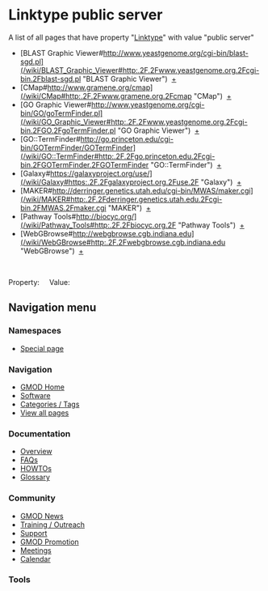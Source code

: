 



<span id="top"></span>




# <span dir="auto">Linktype public server</span>






A list of all pages that have property
"[Linktype](/wiki/Property%3ALinktype "Property%3ALinktype")" with value
"public server"  

- [BLAST Graphic
  Viewer#http://www.yeastgenome.org/cgi-bin/blast-sgd.pl](/wiki/BLAST_Graphic_Viewer#http:.2F.2Fwww.yeastgenome.org.2Fcgi-bin.2Fblast-sgd.pl "BLAST Graphic Viewer")  <span class="smwbrowse">[+](/wiki/Special%3ABrowse/BLAST-20Graphic-20Viewer-23http%3A-2F-2Fwww.yeastgenome.org-2Fcgi-2Dbin-2Fblast-2Dsgd.pl "Special%3ABrowse/BLAST-20Graphic-20Viewer-23http%3A-2F-2Fwww.yeastgenome.org-2Fcgi-2Dbin-2Fblast-2Dsgd.pl")</span>
- [CMap#http://www.gramene.org/cmap](/wiki/CMap#http:.2F.2Fwww.gramene.org.2Fcmap "CMap")  <span class="smwbrowse">[+](/wiki/Special%3ABrowse/CMap-23http%3A-2F-2Fwww.gramene.org-2Fcmap "Special%3ABrowse/CMap-23http%3A-2F-2Fwww.gramene.org-2Fcmap")</span>
- [GO Graphic
  Viewer#http://www.yeastgenome.org/cgi-bin/GO/goTermFinder.pl](/wiki/GO_Graphic_Viewer#http:.2F.2Fwww.yeastgenome.org.2Fcgi-bin.2FGO.2FgoTermFinder.pl "GO Graphic Viewer")  <span class="smwbrowse">[+](/wiki/Special%3ABrowse/GO-20Graphic-20Viewer-23http%3A-2F-2Fwww.yeastgenome.org-2Fcgi-2Dbin-2FGO-2FgoTermFinder.pl "Special%3ABrowse/GO-20Graphic-20Viewer-23http%3A-2F-2Fwww.yeastgenome.org-2Fcgi-2Dbin-2FGO-2FgoTermFinder.pl")</span>
- [GO::TermFinder#http://go.princeton.edu/cgi-bin/GOTermFinder/GOTermFinder](/wiki/GO::TermFinder#http:.2F.2Fgo.princeton.edu.2Fcgi-bin.2FGOTermFinder.2FGOTermFinder "GO::TermFinder")  <span class="smwbrowse">[+](/wiki/Special%3ABrowse/GO%3A%3ATermFinder-23http%3A-2F-2Fgo.princeton.edu-2Fcgi-2Dbin-2FGOTermFinder-2FGOTermFinder "Special%3ABrowse/GO%3A%3ATermFinder-23http%3A-2F-2Fgo.princeton.edu-2Fcgi-2Dbin-2FGOTermFinder-2FGOTermFinder")</span>
- [Galaxy#https://galaxyproject.org/use/](/wiki/Galaxy#https:.2F.2Fgalaxyproject.org.2Fuse.2F "Galaxy")  <span class="smwbrowse">[+](/wiki/Special%3ABrowse/Galaxy-23https%3A-2F-2Fgalaxyproject.org-2Fuse-2F "Special%3ABrowse/Galaxy-23https%3A-2F-2Fgalaxyproject.org-2Fuse-2F")</span>
- [MAKER#http://derringer.genetics.utah.edu/cgi-bin/MWAS/maker.cgi](/wiki/MAKER#http:.2F.2Fderringer.genetics.utah.edu.2Fcgi-bin.2FMWAS.2Fmaker.cgi "MAKER")  <span class="smwbrowse">[+](/wiki/Special%3ABrowse/MAKER-23http%3A-2F-2Fderringer.genetics.utah.edu-2Fcgi-2Dbin-2FMWAS-2Fmaker.cgi "Special%3ABrowse/MAKER-23http%3A-2F-2Fderringer.genetics.utah.edu-2Fcgi-2Dbin-2FMWAS-2Fmaker.cgi")</span>
- [Pathway
  Tools#http://biocyc.org/](/wiki/Pathway_Tools#http:.2F.2Fbiocyc.org.2F "Pathway Tools")  <span class="smwbrowse">[+](/wiki/Special%3ABrowse/Pathway-20Tools-23http%3A-2F-2Fbiocyc.org-2F "Special%3ABrowse/Pathway-20Tools-23http%3A-2F-2Fbiocyc.org-2F")</span>
- [WebGBrowse#http://webgbrowse.cgb.indiana.edu](/wiki/WebGBrowse#http:.2F.2Fwebgbrowse.cgb.indiana.edu "WebGBrowse")  <span class="smwbrowse">[+](/wiki/Special%3ABrowse/WebGBrowse-23http%3A-2F-2Fwebgbrowse.cgb.indiana.edu "Special%3ABrowse/WebGBrowse-23http%3A-2F-2Fwebgbrowse.cgb.indiana.edu")</span>

 

Property:     Value:








## Navigation menu



### Namespaces

- <span id="ca-nstab-special">[Special
  page](/wiki/Special%3ASearchByProperty/Linktype/public-20server "This is a special page, you cannot edit the page itself")</span>






### Navigation



- <span id="n-GMOD-Home">[GMOD Home](/wiki/Main_Page)</span>
- <span id="n-Software">[Software](/wiki/GMOD_Components)</span>
- <span id="n-Categories-.2F-Tags">[Categories /
  Tags](/wiki/Categories)</span>
- <span id="n-View-all-pages">[View all
  pages](/wiki/Special:AllPages)</span>




### Documentation



- <span id="n-Overview">[Overview](/wiki/Overview)</span>
- <span id="n-FAQs">[FAQs](/wiki/Category%3AFAQ)</span>
- <span id="n-HOWTOs">[HOWTOs](/wiki/Category%3AHOWTO)</span>
- <span id="n-Glossary">[Glossary](/wiki/Glossary)</span>




### Community



- <span id="n-GMOD-News">[GMOD News](/wiki/GMOD_News)</span>
- <span id="n-Training-.2F-Outreach">[Training /
  Outreach](/wiki/Training_and_Outreach)</span>
- <span id="n-Support">[Support](/wiki/Support)</span>
- <span id="n-GMOD-Promotion">[GMOD
  Promotion](/wiki/GMOD_Promotion)</span>
- <span id="n-Meetings">[Meetings](/wiki/Meetings)</span>
- <span id="n-Calendar">[Calendar](/wiki/Calendar)</span>




### Tools












<!-- -->




